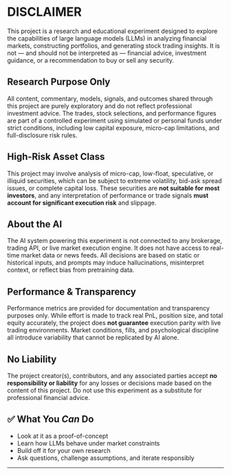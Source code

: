 #  DISCLAIMER

This project is a research and educational experiment designed to explore the capabilities of large language models (LLMs) in analyzing financial markets, constructing portfolios, and generating stock trading insights. It is not — and should not be interpreted as — financial advice, investment guidance, or a recommendation to buy or sell any security.

##  Research Purpose Only

All content, commentary, models, signals, and outcomes shared through this project are purely exploratory and do not reflect professional investment advice. The trades, stock selections, and performance figures are part of a controlled experiment using simulated or personal funds under strict conditions, including low capital exposure, micro-cap limitations, and full-disclosure risk rules.

## High-Risk Asset Class

This project may involve analysis of micro-cap, low-float, speculative, or illiquid securities, which can be subject to extreme volatility, bid-ask spread issues, or complete capital loss. These securities are **not suitable for most investors**, and any interpretation of performance or trade signals **must account for significant execution risk** and slippage.

##  About the AI

The AI system powering this experiment is not connected to any brokerage, trading API, or live market execution engine. It does not have access to real-time market data or news feeds. All decisions are based on static or historical inputs, and prompts may induce hallucinations, misinterpret context, or reflect bias from pretraining data.

##  Performance & Transparency

Performance metrics are provided for documentation and transparency purposes only. While effort is made to track real PnL, position size, and total equity accurately, the project does **not guarantee** execution parity with live trading environments. Market conditions, fills, and psychological discipline all introduce variability that cannot be replicated by AI alone.

##  No Liability

The project creator(s), contributors, and any associated parties accept **no responsibility or liability** for any losses or decisions made based on the content of this project. Do not use this experiment as a substitute for professional financial advice.

## ✅ What You *Can* Do

- Look at it as a proof-of-concept
- Learn how LLMs behave under market constraints
- Build off it for your own research
- Ask questions, challenge assumptions, and iterate responsibly

---
